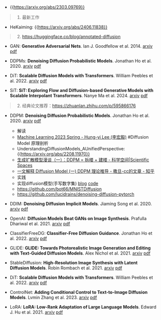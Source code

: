 - {{https://arxiv.org/abs/2303.09769}}

> 1. 最新工作
- HeKaiming: {{https://arxiv.org/abs/2406.11838}}

> 2. https://huggingface.co/blog/annotated-diffusion

- GAN: **Generative Adversarial Nets**. Ian J. Goodfellow et al. 2014. [arxiv](https://arxiv.org/abs/1406.2661) [pdf](pdfs/GAN_Ian_J._Goodfellow_et_al_1406.2661.pdf)

- DDPMs: **Denoising Diffusion Probabilistic Models**. Jonathan Ho et al. 2020. [arxiv](https://arxiv.org/abs/2006.11239) [pdf](pdfs/DDPMs_Jonathan_Ho_et_al_2006.11239.pdf)

- DiT: **Scalable Diffusion Models with Transformers**. William Peebles et al. 2022. [arxiv](https://arxiv.org/abs/2212.09748) [pdf](pdfs/DiT_William_Peebles_et_al_2212.09748.pdf)

- SiT: **SiT: Exploring Flow and Diffusion-based Generative Models with Scalable  Interpolant Transformers**. Nanye Ma et al. 2024. [arxiv](https://arxiv.org/abs/2401.08740) [pdf](pdfs/SiT_Nanye_Ma_et_al_2401.08740.pdf)

> 2. 经典论文推荐：https://zhuanlan.zhihu.com/p/595866176

- DDPM: **Denoising Diffusion Probabilistic Models**. Jonathan Ho et al. 2020. [arxiv](https://arxiv.org/abs/2006.11239) [pdf](pdfs/DDPM_Jonathan_Ho_et_al_2006.11239.pdf)
  - 解读
   - [Machine Learning 2023 Spring - Hung-yi Lee (李宏毅)](https://speech.ee.ntu.edu.tw/~hylee/ml/2023-spring.php) #Diffusion Model 原理剖析
   - UnderstandingDiffusionModels_AUnifiedPerspective: {{https://arxiv.org/abs/2208.11970}}
   - [生成扩散模型漫谈（一）：DDPM = 拆楼 + 建楼 - 科学空间|Scientific Spaces ](https://kexue.fm/archives/9119?sharesource=weibo)
   - [一文解释 Diffusion Model (一) DDPM 理论推导 - 撒旦-cc的文章 - 知乎](https://zhuanlan.zhihu.com/p/565901160)
  - 实践
   - 实现diffusion模型(手写数字集) [blog](https://juejin.cn/post/7363823940606066728) [code](https://github.com/guchengzhong/diffusion-model)
   - https://github.com/bot66/MNISTDiffusion
   - https://github.com/lucidrains/denoising-diffusion-pytorch
  
- DDIM: **Denoising Diffusion Implicit Models**. Jiaming Song et al. 2020. [arxiv](https://arxiv.org/abs/2010.02502) [pdf](pdfs/DDIM_Jiaming_Song_et_al_2010.02502.pdf)
- OpenAI: **Diffusion Models Beat GANs on Image Synthesis**. Prafulla Dhariwal et al. 2021. [arxiv](https://arxiv.org/abs/2105.05233) [pdf](pdfs/OpenAI_Prafulla_Dhariwal_et_al_2105.05233.pdf)
- ClassifierFreeDG: **Classifier-Free Diffusion Guidance**. Jonathan Ho et al. 2022. [arxiv](https://arxiv.org/abs/2207.12598) [pdf](pdfs/ClassifierFreeDG_Jonathan_Ho_et_al_2207.12598.pdf)
- GLIDE: **GLIDE: Towards Photorealistic Image Generation and Editing with  Text-Guided Diffusion Models**. Alex Nichol et al. 2021. [arxiv](https://arxiv.org/abs/2112.10741) [pdf](pdfs/GLIDE_Alex_Nichol_et_al_2112.10741.pdf)
- StableDiffusion: **High-Resolution Image Synthesis with Latent Diffusion Models**. Robin Rombach et al. 2021. [arxiv](https://arxiv.org/abs/2112.10752) [pdf](pdfs/StableDiffusion_Robin_Rombach_et_al_2112.10752.pdf)
- DiT: **Scalable Diffusion Models with Transformers**. William Peebles et al. 2022. [arxiv](https://arxiv.org/abs/2212.09748) [pdf](pdfs/DiT_William_Peebles_et_al_2212.09748.pdf)
- ControlNet: **Adding Conditional Control to Text-to-Image Diffusion Models**. Lvmin Zhang et al. 2023. [arxiv](https://arxiv.org/abs/2302.05543) [pdf](pdfs/ControlNet_Lvmin_Zhang_et_al_2302.05543.pdf)
- LoRA: **LoRA: Low-Rank Adaptation of Large Language Models**. Edward J. Hu et al. 2021. [arxiv](https://arxiv.org/abs/2106.09685) [pdf](pdfs/LoRA_Edward_J._Hu_et_al_2106.09685.pdf)

